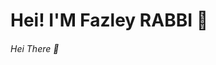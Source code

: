 # Hei! I'M Fazley RABBI 👋
###### Hei There 👋

<!--
**FazleyRabbiSarker/FazleyRabbiSarker** is a ✨ _special_ ✨ repository because its `README.md` (this file) appears on your GitHub profile.

Here are some ideas to get you started:

- 🔭 I’m currently working on : Etech Solution Ltd.
- 🌱 I’m currently learning : Testing Automation Tools & Laravel Framework
- 📫 How to reach me: sarkerrabbi250@gmail.com
- 😄 Pronouns: HE / HIS
- ⚡ Fun fact: CRICKET & FOOTBALL...
-->
